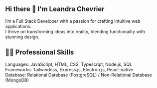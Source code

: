 ## Hi there 👋 I'm Leandra Chevrier

I’m a Full Stack Developer with a passion for crafting intuitive web applications. <br>
I thrive on transforming ideas into reality, blending functionality with stunning design.

## 👨‍💻 Professional Skills

Languages: JavaScript, HTML, CSS, Typescript, Node.js, SQL <br>
Frameworks: Tailwindcss, Express.js, Electron.js, React-native <br>
Database: Relational Database (PostgreSQL) / Non-Relational Database (MongoDB)
<!--
**I-Love-Leachy/I-Love-Leachy** is a ✨ _special_ ✨ repository because its `README.md` (this file) appears on your GitHub profile.

Here are some ideas to get you started:

- 🔭 I’m currently working on ...
- 🌱 I’m currently learning ...
- 👯 I’m looking to collaborate on ...
- 🤔 I’m looking for help with ...
- 💬 Ask me about ...
- 📫 How to reach me: ...
- 😄 Pronouns: ...
- ⚡ Fun fact: ...
-->
